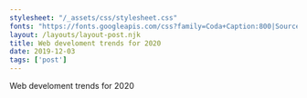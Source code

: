 ```yaml
---
stylesheet: "/_assets/css/stylesheet.css"
fonts: "https://fonts.googleapis.com/css?family=Coda+Caption:800|Source+Code+Pro|Dancing+Script&display=swap"
layout: /layouts/layout-post.njk
title: Web develoment trends for 2020
date: 2019-12-03
tags: ['post']
---
```

<!-- Excerpt Start -->

Web develoment trends for 2020

<!-- Excerpt End -->
 
